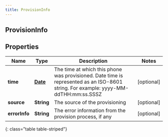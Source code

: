 ```yaml
---
title: ProvisionInfo
---
```

## ProvisionInfo


## Properties

| Name | Type | Description | Notes |
| ------------ | ------------- | ------------- | ------------- |
| **time** | [**Date**](Date.html) | The time at which this phone was provisioned. Date time is represented as an ISO-8601 string. For example: yyyy-MM-ddTHH:mm:ss.SSSZ |  [optional] |
| **source** | **String** | The source of the provisioning |  [optional] |
| **errorInfo** | **String** | The error information from the provision process, if any |  [optional] |
{: class="table table-striped"}



